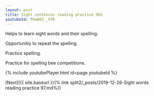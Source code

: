 ```yaml
---
layout: post
title: Sight sentences reading practice 365
youtubeId: fheB0Z__FPk
---
```

 
 
Helps to learn sight words and their spelling.

Opportunitiy to repeat the spelling. 

Practice spelling. 
 
Practice for spelling bee competitions. 
 
{% include youtubePlayer.html id=page.youtubeId %}
 
 

[Next]({{ site.baseurl }}{% link  split2/_posts/2019-12-26-Sight words reading practice 97.md%})
 

